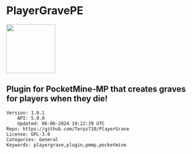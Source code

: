 # PlayerGravePE
<img src="https://raw.githubusercontent.com/Terpz710/PlayerGrave/0755f8a20151a764443d5d08e3d94799ddd1dd03/assets/images/icon.png" width="128" height="128" />

## Plugin for PocketMine-MP that creates graves for players when they die!
```properties
Version: 1.0.1
    API: 5.0.0
    Updated: 06-06-2024 19:22:39 UTC
Repo: https://github.com/Terpz710/PlayerGrave
License: GPL-3.0
Categories: General
Keywords: playergrave,plugin,pmmp,pocketmine
```